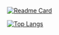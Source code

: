 [![Readme Card](https://github-readme-stats.vercel.app/api?username=wayzheng7&show_icons=true&title_color=ffffff&icon_color=bb2acf&text_color=daf7dc&bg_color=151515)](https://github.com/wayzheng/github-readme-stats)

[![Top Langs](https://github-readme-stats.vercel.app/api/top-langs/?username=wayzheng&layout=compact&exclude_repo=sumy7.github.io&title_color=ffffff&icon_color=bb2acf&text_color=daf7dc&bg_color=151515)](https://github.com/wayzheng/github-readme-stats)

<!---
wayzheng/wayzheng is a ✨ special ✨ repository because its `README.md` (this file) appears on your GitHub profile.
You can click the Preview link to take a look at your changes.
--->
